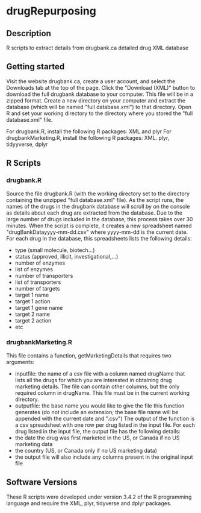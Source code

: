 # drugRepurposing
## Description
R scripts to extract details from drugbank.ca detailed drug XML database

## Getting started
Visit the website drugbank.ca, create a user account, and select the Downloads tab at the top of the page. Click the "Download (XML)" button to download the full drugbank database to your computer. This file will be in a zipped format. Create a new directory on your computer and extract the database (which will be named "full database.xml") to that directory. Open R and set your working directory to the directory where you stored the "full database.xml" file. 

For drugbank.R, install the following R packages: XML and plyr 
For drugbankMarketing.R, install the following R packages: XML. plyr, tidyyverse, dplyr

## R Scripts

### drugbank.R
Source the file drugbank.R (with the working directory set to the directory containing the unzipped "full database.xml" file). As the script runs, the names of the drugs in the drugbank database will scroll by on the console as details about each drug are extracted from the database. Due to the large number of drugs included in the database, this process takes over 30 minutes. When the script is complete, it creates a new spreadsheet named "drugBankDatayyyy-mm-dd.csv" where yyyy-mm-dd is the current date. For each drug in the database, this spreadsheets lists the following details:
  * type (small molecule, biotech...)
  * status (approved, illicit, investigational,...)
  * number of enzymes
  * list of enzymes
  * number of transporters
  * list of transporters
  * number of targets
  * target 1 name
  * target 1 action
  * target 1 gene name
  * target 2 name
  * target 2 action
  * etc

### drugbankMarketing.R
This file contains a function, getMarketingDetails that requires two arguments: 
  * inputfile: the name of a csv file with a column named drugName that lists all the drugs for which you are interested in obtaining drug marketing details. The file can contain other columns, but the only required column in drugName. This file must be in the current working directory.
  * outputfile: the base name you would like to give the file this function generates (do not include an extension; the base file name will be appended with the current date and ".csv")
The output of the function is a csv spreadsheet with one row per drug listed in the input file. For each drug listed in the input file, the output file has the following details:
  * the date the drug was first marketed in the US, or Canada if no US marketing data
  * the country (US, or Canada only if no US marketing data)
  * the output file will also include any columns present in the original input file

## Software Versions
These R scripts were developed under version 3.4.2 of the R programming language and require the XML, plyr, tidyverse and dplyr packages.



